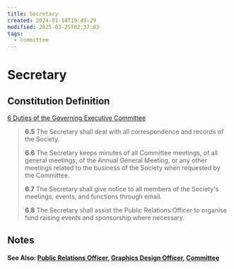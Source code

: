 ```yaml
---
title: Secretary
created: 2024-01-18T19:49:29
modified: 2025-03-25T02:37:03
tags:
  - committee
---
```


# Secretary

## Constitution Definition

[6 Duties of the Governing Executive Committee](../documents/Constitution.md#6%20Duties%20of%20the%20Governing%20Executive%20Committee)

>**6.5** The Secretary shall deal with all correspondence and records of the Society.
>
>**6.6** The Secretary keeps minutes of all Committee meetings, of all general meetings, of the Annual General Meeting, or any other meetings related to the business of the Society when requested by the Committee.
>
>**6.7** The Secretary shall give notice to all members of the Society's meetings, events, and functions through email.
>
>**6.8** The Secretary shall assist the Public Relations Officer to organise fund raising events and sponsorship where necessary.

## Notes

#### See Also: [Public Relations Officer](Public%20Relations%20Officer.md), [Graphics Design Officer](Graphics%20Design%20Officer.md), [Committee](Committee.md)
